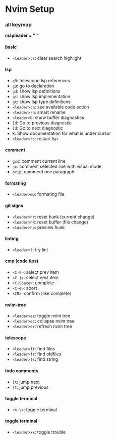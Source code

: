 # Nvim Setup

### all keymap

**mapleader = " "**

#### basic

- `<leader>cs`: clear search highlight

#### lsp

- `gR`: telescope lsp references
- `gD`: go to declaration
- `gd`: show lsp definitions
- `gi`: show lsp implementation
- `gt`: show lsp type definitions
- `<leader>ca`: see available code action
- `<leader>rn`: smart rename
- `<leader>D`: show buffer diagnostics
- `[d`: Go to previous diagnostic
- `]d`: Go to next diagnostic
- `K`: Show documentation for what is under cursor
- `<leader>rs`: restart lsp

#### comment

- `gcc`: comment current line
- `gc`: comment selected line with visual mode
- `gcip`: comment one paragraph

#### formating

- `<leader>mp`: formating file

#### git signs

- `<leader>hr`: reset hunk (current change)
- `<leader>hR`: reset buffer (file change)
- `<leader>hp`: preview hunk

#### linting

- `<leader>l`: try lint

#### cmp (code tips)

- `<C-k>`: select prev item
- `<C-j>`: select next item
- `<C-Space>`: complete
- `<C-e>`: abort
- `<CR>`: confirm (like complete)

#### nvim-tree

- `<leader>ee`: toggle nvim tree
- `<leader>ec`: collapse nvim tree
- `<leader>er`: refresh nvim tree

#### telescope

- `<leader>ff`: find files
- `<leader>fr`: find oldfiles
- `<leader>fs`: find string

#### todo comments

- `]t`: jump next
- `[t`: jump previous

#### toggle terminal

- `<c-\>`: toggle terminal

#### toggle terminal

- `<leader>xx`: toggle trouble
